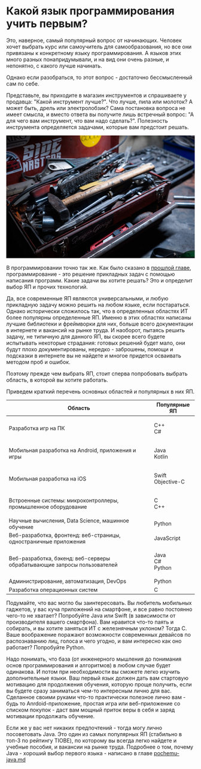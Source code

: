 # Какой язык программирования учить первым?

Это, наверное, самый популярный вопрос от начинающих. Человек хочет выбрать курс или самоучитель для самообразования, но все они привязаны к конкретному языку программирования. А языков этих много разных понапридумывали, и на вид они очень разные, и непонятно, с какого лучше начинать.

Однако если разобраться, то этот вопрос - достаточно бессмысленный сам по себе.

Представьте, вы приходите в магазин инструментов и спрашиваете у продавца: "Какой инструмент лучше?". Что лучше, пила или молоток? А может быть, дрель или электролобзик? Сама постановка вопроса не имеет смысла, и вместо ответа вы получите лишь встречный вопрос: "А для чего вам инструмент, что вам надо сделать?". Полезность инструмента определяется задачами, которые вам предстоит решать.

![Какой инструмент лучше?](<../.gitbook/assets/image (6).png>)

В программировании точно так же. Как было сказано в [прошлой главе](programmirovanie-eto-reshenie-prikladnykh-zadach.md), программирование - это решение прикладных задач с помощью написания программ. Какие задачи вы хотите решать? Это и определит выбор ЯП и прочих технологий.

Да, все современные ЯП являются универсальными, и любую прикладную задачу можно решить на любом языке, если постараться. Однако исторически сложилось так, что в определенных областях ИТ более популярны определенные ЯП. Именно в этих областях написаны лучшие библиотеки и фреймворки для них, больше всего документации в интернете и вакансий на рынке труда. И наоборот, пытаясь решить задачу, не типичную для данного ЯП, вы скорее всего будете испытывать некоторые страдания: готовых решений будет мало, они будут плохо документированы, нередко - заброшены, помощи и подсказки в интернете вы не найдете и многое придется осваивать методом проб и ошибок.

Поэтому прежде чем выбрать ЯП, стоит сперва попробовать выбрать область, в которой вы хотите работать.

Приведем краткий перечень основных областей и популярных в них ЯП.

| Область                                                                  | Популярные ЯП               |
| ------------------------------------------------------------------------ | --------------------------- |
| Разработка игр на ПК                                                     | <p>С++<br>С#</p>            |
| Мобильная разработка на Android, приложения и игры                       | <p>Java<br>Kotlin</p>       |
| Мобильная разработка на iOS                                              | <p>Swift<br>Objective-C</p> |
| Встроенные системы: микроконтроллеры, промышленное оборудование          | <p>С<br>С++</p>             |
| Научные вычисления, Data Science, машинное обучение                      | Python                      |
| Веб-разработка, фронтенд: веб-страницы, одностраничные приложения        | JavaScript                  |
| Веб-разработка, бэкенд: веб-серверы обрабатывающие запросы пользователей | <p>Java<br>C#<br>Python</p> |
| Администрирование, автоматизация, DevOps                                 | Python                      |
| Разработка операционных систем                                           | С                           |

Подумайте, что вас могло бы заинтересовать. Вы любитель мобильных гаджетов, у вас куча приложений на смартфоне, и все равно постоянно чего-то не хватает? Попробуйте Java или Swift (в зависимости от производителя вашего смартфона). Вам нравится что-то паять и собирать, и вы хотите заняться ИТ с железнячным уклоном? Тогда С. Ваше воображение поражают возможности современных девайсов по распознаванию лиц, голоса и чего угодно, и вам интересно как оно работает? Попробуйте Python.

Надо понимать, что база (от инженерного мышления до понимания основ программирования и алгоритмов) в любом случае будет одинакова. И потом при необходимости вы сможете легко изучить дополнительные языки. Ваш первый язык должен дать вам стартовую мотивацию для продолжения обучения, которую проще получить, если вы будете сразу заниматься чем-то интересным лично для вас. Сделанное своими руками что-то практически полезное лично вам - будь то Anrdoid-приложение, простая игра или веб-приложение со списком покупок - даст вам мощный приток веры в себя и заряд мотивации продолжать обучение.

Если же у вас нет никаких предпочтений - тогда могу лично посоветовать Java. Это один из самых популярных ЯП (стабильно в топ-3 по рейтингу TIOBE), по которому вы всегда легко найдете и учебные пособия, и вакансии на рынке труда. Подробнее о том, почему Java - хороший выбор первого языка - написано в главе [pochemu-java.md](../put-enterprise-java-razrabotchika/pochemu-java.md "mention")
